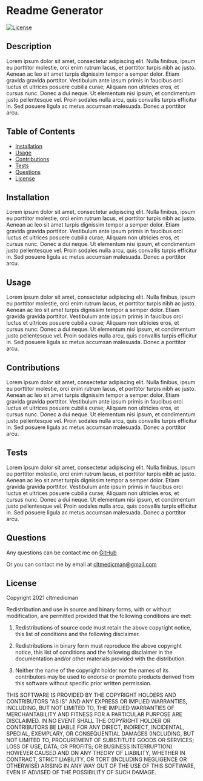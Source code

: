 
  # Readme Generator

  [![License](https://img.shields.io/badge/License-BSD%203--Clause-blue.svg)](https://opensource.org/licenses/BSD-3-Clause)

  ## Description

  Lorem ipsum dolor sit amet, consectetur adipiscing elit. Nulla finibus, ipsum eu porttitor molestie, orci enim rutrum lacus, et porttitor turpis nibh ac justo. Aenean ac leo sit amet turpis dignissim tempor a semper dolor. Etiam gravida gravida porttitor. Vestibulum ante ipsum primis in faucibus orci luctus et ultrices posuere cubilia curae; Aliquam non ultricies eros, et cursus nunc. Donec a dui neque. Ut elementum nisi ipsum, et condimentum justo pellentesque vel. Proin sodales nulla arcu, quis convallis turpis efficitur in. Sed posuere ligula ac metus accumsan malesuada. Donec a porttitor arcu. 

  ## Table of Contents

  - [Installation](#installation)
  - [Usage](#usage)
  - [Contributions](#contributions)
  - [Tests](#tests)
  - [Questions](#questions)
  - [License](#license)

  ## Installation

  Lorem ipsum dolor sit amet, consectetur adipiscing elit. Nulla finibus, ipsum eu porttitor molestie, orci enim rutrum lacus, et porttitor turpis nibh ac justo. Aenean ac leo sit amet turpis dignissim tempor a semper dolor. Etiam gravida gravida porttitor. Vestibulum ante ipsum primis in faucibus orci luctus et ultrices posuere cubilia curae; Aliquam non ultricies eros, et cursus nunc. Donec a dui neque. Ut elementum nisi ipsum, et condimentum justo pellentesque vel. Proin sodales nulla arcu, quis convallis turpis efficitur in. Sed posuere ligula ac metus accumsan malesuada. Donec a porttitor arcu. 

  ## Usage

  Lorem ipsum dolor sit amet, consectetur adipiscing elit. Nulla finibus, ipsum eu porttitor molestie, orci enim rutrum lacus, et porttitor turpis nibh ac justo. Aenean ac leo sit amet turpis dignissim tempor a semper dolor. Etiam gravida gravida porttitor. Vestibulum ante ipsum primis in faucibus orci luctus et ultrices posuere cubilia curae; Aliquam non ultricies eros, et cursus nunc. Donec a dui neque. Ut elementum nisi ipsum, et condimentum justo pellentesque vel. Proin sodales nulla arcu, quis convallis turpis efficitur in. Sed posuere ligula ac metus accumsan malesuada. Donec a porttitor arcu. 

  ## Contributions

  Lorem ipsum dolor sit amet, consectetur adipiscing elit. Nulla finibus, ipsum eu porttitor molestie, orci enim rutrum lacus, et porttitor turpis nibh ac justo. Aenean ac leo sit amet turpis dignissim tempor a semper dolor. Etiam gravida gravida porttitor. Vestibulum ante ipsum primis in faucibus orci luctus et ultrices posuere cubilia curae; Aliquam non ultricies eros, et cursus nunc. Donec a dui neque. Ut elementum nisi ipsum, et condimentum justo pellentesque vel. Proin sodales nulla arcu, quis convallis turpis efficitur in. Sed posuere ligula ac metus accumsan malesuada. Donec a porttitor arcu. 

  ## Tests

  Lorem ipsum dolor sit amet, consectetur adipiscing elit. Nulla finibus, ipsum eu porttitor molestie, orci enim rutrum lacus, et porttitor turpis nibh ac justo. Aenean ac leo sit amet turpis dignissim tempor a semper dolor. Etiam gravida gravida porttitor. Vestibulum ante ipsum primis in faucibus orci luctus et ultrices posuere cubilia curae; Aliquam non ultricies eros, et cursus nunc. Donec a dui neque. Ut elementum nisi ipsum, et condimentum justo pellentesque vel. Proin sodales nulla arcu, quis convallis turpis efficitur in. Sed posuere ligula ac metus accumsan malesuada. Donec a porttitor arcu. 

  ## Questions

  Any questions can be contact me on [GitHub](https://github.com/cltmedicman)

  Or you can contact me by email at [cltmedicman@gmail.com](mailto:cltmedicman@gmail.com)

  ## License

  Copyright 2021 cltmedicman

Redistribution and use in source and binary forms, with or without modification, are permitted provided that the following conditions are met:

1. Redistributions of source code must retain the above copyright notice, this list of conditions and the following disclaimer.

2. Redistributions in binary form must reproduce the above copyright notice, this list of conditions and the following disclaimer in the documentation and/or other materials provided with the distribution.

3. Neither the name of the copyright holder nor the names of its contributors may be used to endorse or promote products derived from this software without specific prior written permission.

THIS SOFTWARE IS PROVIDED BY THE COPYRIGHT HOLDERS AND CONTRIBUTORS "AS IS" AND ANY EXPRESS OR IMPLIED WARRANTIES, INCLUDING, BUT NOT LIMITED TO, THE IMPLIED WARRANTIES OF MERCHANTABILITY AND FITNESS FOR A PARTICULAR PURPOSE ARE DISCLAIMED. IN NO EVENT SHALL THE COPYRIGHT HOLDER OR CONTRIBUTORS BE LIABLE FOR ANY DIRECT, INDIRECT, INCIDENTAL, SPECIAL, EXEMPLARY, OR CONSEQUENTIAL DAMAGES (INCLUDING, BUT NOT LIMITED TO, PROCUREMENT OF SUBSTITUTE GOODS OR SERVICES; LOSS OF USE, DATA, OR PROFITS; OR BUSINESS INTERRUPTION) HOWEVER CAUSED AND ON ANY THEORY OF LIABILITY, WHETHER IN CONTRACT, STRICT LIABILITY, OR TORT (INCLUDING NEGLIGENCE OR OTHERWISE) ARISING IN ANY WAY OUT OF THE USE OF THIS SOFTWARE, EVEN IF ADVISED OF THE POSSIBILITY OF SUCH DAMAGE.
  